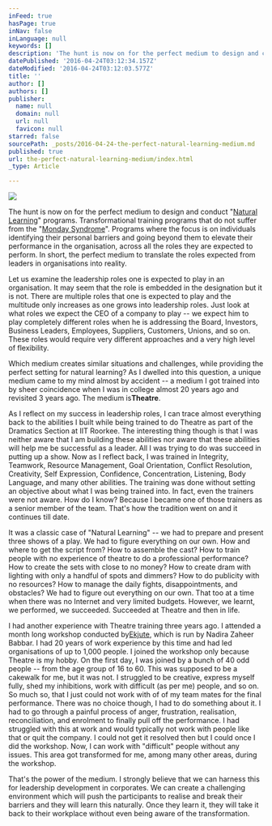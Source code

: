 ```yaml
---
inFeed: true
hasPage: true
inNav: false
inLanguage: null
keywords: []
description: 'The hunt is now on for the perfect medium to design and conduct “Natural Learning” programs. Transformational training programs that do not suffer from the “Monday Syndrome”. Programs where the focus is on individuals identifying their personal barriers and going beyond them to elevate their performance in the organisation, across all the roles they are expected to perform. In short, the perfect medium to translate the roles expected from leaders in organisations into reality.'
datePublished: '2016-04-24T03:12:34.157Z'
dateModified: '2016-04-24T03:12:03.577Z'
title: ''
author: []
authors: []
publisher:
  name: null
  domain: null
  url: null
  favicon: null
starred: false
sourcePath: _posts/2016-04-24-the-perfect-natural-learning-medium.md
published: true
url: the-perfect-natural-learning-medium/index.html
_type: Article

---
```

![](https://the-grid-user-content.s3-us-west-2.amazonaws.com/c0897563-eeab-4115-841c-c9457091322b.jpg)

The hunt is now on for the perfect medium to design and conduct "[Natural Learning][0]" programs. Transformational training programs that do not suffer from the "[Monday Syndrome][1]". Programs where the focus is on individuals identifying their personal barriers and going beyond them to elevate their performance in the organisation, across all the roles they are expected to perform. In short, the perfect medium to translate the roles expected from leaders in organisations into reality.

Let us examine the leadership roles one is expected to play in an organisation. It may seem that the role is embedded in the designation but it is not. There are multiple roles that one is expected to play and the multitude only increases as one grows into leadership roles. Just look at what roles we expect the CEO of a company to play -- we expect him to play completely different roles when he is addressing the Board, Investors, Business Leaders, Employees, Suppliers, Customers, Unions, and so on. These roles would require very different approaches and a very high level of flexibility.

Which medium creates similar situations and challenges, while providing the perfect setting for natural learning? As I dwelled into this question, a unique medium came to my mind almost by accident -- a medium I got trained into by sheer coincidence when I was in college almost 20 years ago and revisited 3 years ago. The medium is**Theatre**.

As I reflect on my success in leadership roles, I can trace almost everything back to the abilities I built while being trained to do Theatre as part of the Dramatics Section at IIT Roorkee. The interesting thing though is that I was neither aware that I am building these abilities nor aware that these abilities will help me be successful as a leader. All I was trying to do was succeed in putting up a show. Now as I reflect back, I was trained in Integrity, Teamwork, Resource Management, Goal Orientation, Conflict Resolution, Creativity, Self Expression, Confidence, Concentration, Listening, Body Language, and many other abilities. The training was done without setting an objective about what I was being trained into. In fact, even the trainers were not aware. How do I know? Because I became one of those trainers as a senior member of the team. That's how the tradition went on and it continues till date.

It was a classic case of "Natural Learning" -- we had to prepare and present three shows of a play. We had to figure everything on our own. How and where to get the script from? How to assemble the cast? How to train people with no experience of theatre to do a professional performance? How to create the sets with close to no money? How to create dram with lighting with only a handful of spots and dimmers? How to do publicity with no resources? How to manage the daily fights, disappointments, and obstacles? We had to figure out everything on our own. That too at a time when there was no Internet and very limited budgets. However, we learnt, we performed, we succeeded. Succeeded at Theatre and then in life.

I had another experience with Theatre training three years ago. I attended a month long workshop conducted by[Ekjute][2], which is run by Nadira Zaheer Babbar. I had 20 years of work experience by this time and had led organisations of up to 1,000 people. I joined the workshop only because Theatre is my hobby. On the first day, I was joined by a bunch of 40 odd people -- from the age group of 16 to 60\. This was supposed to be a cakewalk for me, but it was not. I struggled to be creative, express myself fully, shed my inhibitions, work with difficult (as per me) people, and so on. So much so, that I just could not work with of of my team mates for the final performance. There was no choice though, I had to do something about it. I had to go through a painful process of anger, frustration, realisation, reconciliation, and enrolment to finally pull off the performance. I had struggled with this at work and would typically not work with people like that or quit the company. I could not get it resolved then but I could once I did the workshop. Now, I can work with "difficult" people without any issues. This area got transformed for me, among many other areas, during the workshop.

That's the power of the medium. I strongly believe that we can harness this for leadership development in corporates. We can create a challenging environment which will push the participants to realise and break their barriers and they will learn this naturally. Once they learn it, they will take it back to their workplace without even being aware of the transformation.

[0]: http://rolestoreality.tumblr.com/post/133072763393/designing-the-natural-learning-program
[1]: http://rolestoreality.tumblr.com/post/132874717188/the-monday-syndrome
[2]: http://t.umblr.com/redirect?z=http%3A%2F%2Fwww.ekjute.com&t=OTkzMzkzNmJkZjU4M2E4NWQyODAwMGIzZTA1ZjI5ZDVmYWMxZDg1ZCw2a2tNeEYwcQ%3D%3D